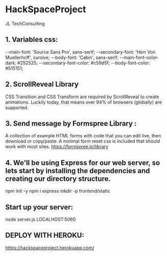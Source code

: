 # HackSpaceProject
JL TechConsulting 
## 1. Variables css: 
 --main-font: 'Source Sans Pro', sans-serif;
    --secondary-font: 'Herr Von Muellerhoff', cursive;
    --body-font: 'Cabin', sans-serif;
    --main-font-color-dark: #252525;
    --secondary-font-color: #c59d5f;
    --body-font-color: #515151;
    
## 2. ScrollReveal Library
CSS Transition and CSS Transform are required by ScrollReveal to create animations. Luckily today, that means over 94% of browsers (globally) are supported.
<script src="https://unpkg.com/scrollreveal"></script>

## 3. Send message by Formspree Library : 
A collection of example HTML forms with code that you can edit live, then download or copy/paste. A minimal form reset css is included that should work with most sites.
https://formspree.io/library

## 4. We'll be using Express for our web server, so lets start by installing the dependencies and creating our directory structure.
npm init -y
npm i express
mkdir -p frontend/static

## Start up your server:
node server.js
LOCALHOST:5060

## DEPLOY WITH HEROKU: 
https://hackspaceproject.herokuapp.com/
